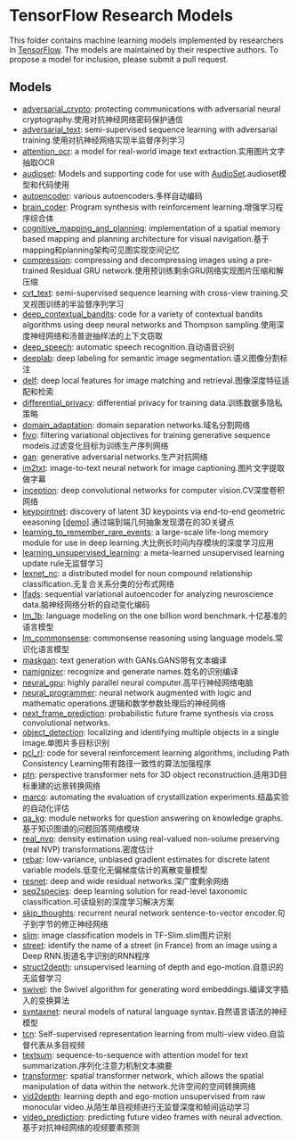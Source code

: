 # TensorFlow Research Models

This folder contains machine learning models implemented by researchers in
[TensorFlow](https://tensorflow.org). The models are maintained by their
respective authors. To propose a model for inclusion, please submit a pull
request.

## Models

-   [adversarial_crypto](adversarial_crypto): protecting communications with
    adversarial neural cryptography.使用对抗神经网络密码保护通信
-   [adversarial_text](adversarial_text): semi-supervised sequence learning with
    adversarial training.使用对抗神经网络实现半监督序列学习
-   [attention_ocr](attention_ocr): a model for real-world image text
    extraction.实用图片文字抽取OCR
-   [audioset](audioset): Models and supporting code for use with
    [AudioSet](http://g.co/audioset).audioset模型和代码使用
-   [autoencoder](autoencoder): various autoencoders.多样自动编码
-   [brain_coder](brain_coder): Program synthesis with reinforcement learning.增强学习程序综合体
-   [cognitive_mapping_and_planning](cognitive_mapping_and_planning):
    implementation of a spatial memory based mapping and planning architecture
    for visual navigation.基于mapping和planning架构可见图实现空间记忆
-   [compression](compression): compressing and decompressing images using a
    pre-trained Residual GRU network.使用预训练剩余GRU网络实现图片压缩和解压缩
-   [cvt_text](cvt_text): semi-supervised sequence learning with cross-view
    training.交叉视图训练的半监督序列学习
-   [deep_contextual_bandits](deep_contextual_bandits): code for a variety of contextual bandits algorithms using deep neural networks and Thompson sampling.使用深度神经网络和汤普逊抽样法的上下文窃取
-   [deep_speech](deep_speech): automatic speech recognition.自动语音识别
-   [deeplab](deeplab): deep labeling for semantic image segmentation.语义图像分割标注
-   [delf](delf): deep local features for image matching and retrieval.图像深度特征适配和检索
-   [differential_privacy](differential_privacy): differential privacy for training
    data.训练数据多隐私策略
-   [domain_adaptation](domain_adaptation): domain separation networks.域名分割网络
-   [fivo](fivo): filtering variational objectives for training generative
    sequence models.过滤变化目标为训练生产序列网络
-   [gan](gan): generative adversarial networks.生产对抗网络
-   [im2txt](im2txt): image-to-text neural network for image captioning.图片文字提取做字幕
-   [inception](inception): deep convolutional networks for computer vision.CV深度卷积网络
-   [keypointnet](keypointnet): discovery of latent 3D keypoints via end-to-end
    geometric eeasoning [[demo](https://keypointnet.github.io/)].通过端到端几何抽象发现潜在的3D关键点
-   [learning_to_remember_rare_events](learning_to_remember_rare_events): a
    large-scale life-long memory module for use in deep learning.大比例长时间内存模块的深度学习应用
-   [learning_unsupervised_learning](learning_unsupervised_learning): a
    meta-learned unsupervised learning update rule无监督学习
-   [lexnet_nc](lexnet_nc): a distributed model for noun compound relationship
    classification.无复合关系分类的分布式网络
-   [lfads](lfads): sequential variational autoencoder for analyzing
    neuroscience data.脑神经网络分析的自动变化编码
-   [lm_1b](lm_1b): language modeling on the one billion word benchmark.十亿基准的语言模型
-   [lm_commonsense](lm_commonsense): commonsense reasoning using language models.常识化语言模型
-   [maskgan](maskgan): text generation with GANs.GANS带有文本编译
-   [namignizer](namignizer): recognize and generate names.姓名的识别编译
-   [neural_gpu](neural_gpu): highly parallel neural computer.高平行神经网络电脑
-   [neural_programmer](neural_programmer): neural network augmented with logic
    and mathematic operations.逻辑和数学参数处理后的神经网络
-   [next_frame_prediction](next_frame_prediction): probabilistic future frame
    synthesis via cross convolutional networks.
-   [object_detection](object_detection): localizing and identifying multiple
    objects in a single image.单图片多目标识别
-   [pcl_rl](pcl_rl): code for several reinforcement learning algorithms,
    including Path Consistency Learning带有路径一致性的算法加强程序
-   [ptn](ptn): perspective transformer nets for 3D object reconstruction.适用3D目标重建的远景转换网络
-   [marco](marco): automating the evaluation of crystallization experiments.结晶实验的自动化评估
-   [qa_kg](qa_kg): module networks for question answering on knowledge graphs.基于知识图谱的问题回答网络模块
-   [real_nvp](real_nvp): density estimation using real-valued non-volume
    preserving (real NVP) transformations.密度估计
-   [rebar](rebar): low-variance, unbiased gradient estimates for discrete
    latent variable models.低变化无偏梯度估计的离散变量模型
-   [resnet](resnet): deep and wide residual networks.深广度剩余网络
-   [seq2species](seq2species): deep learning solution for read-level taxonomic
    classification.可读级别的深度学习解决方案
-   [skip_thoughts](skip_thoughts): recurrent neural network sentence-to-vector
    encoder.句子到字节的修正神经网络
-   [slim](slim): image classification models in TF-Slim.slim图片识别
-   [street](street): identify the name of a street (in France) from an image
    using a Deep RNN.街道名字识别的RNN程序
-   [struct2depth](struct2depth): unsupervised learning of depth and ego-motion.自意识的无监督学习
-   [swivel](swivel): the Swivel algorithm for generating word embeddings.编译文字插入的变换算法
-   [syntaxnet](syntaxnet): neural models of natural language syntax.自然语言语法的神经模型
-   [tcn](tcn): Self-supervised representation learning from multi-view video.自监督代表从多目视频
-   [textsum](textsum): sequence-to-sequence with attention model for text
    summarization.序列化注意力机制文本摘要
-   [transformer](transformer): spatial transformer network, which allows the
    spatial manipulation of data within the network.允许空间的空间转换网络
-   [vid2depth](vid2depth): learning depth and ego-motion unsupervised from
    raw monocular video.从陌生单目视频进行无监督深度和帧间运动学习
-   [video_prediction](video_prediction): predicting future video frames with
    neural advection.基于对抗神经网络的视频要素预测
